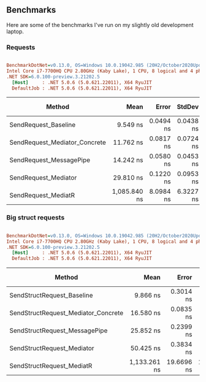 ## Benchmarks

Here are some of the benchmarks I've run on my slightly old development laptop.

### Requests

``` ini

BenchmarkDotNet=v0.13.0, OS=Windows 10.0.19042.985 (20H2/October2020Update)
Intel Core i7-7700HQ CPU 2.80GHz (Kaby Lake), 1 CPU, 8 logical and 4 physical cores
.NET SDK=6.0.100-preview.3.21202.5
  [Host]     : .NET 5.0.6 (5.0.621.22011), X64 RyuJIT
  DefaultJob : .NET 5.0.6 (5.0.621.22011), X64 RyuJIT


```
|                        Method |         Mean |     Error |    StdDev | Ratio |  Gen 0 | Gen 1 | Gen 2 | Allocated |
|------------------------------ |-------------:|----------:|----------:|------:|-------:|------:|------:|----------:|
|          SendRequest_Baseline |     9.549 ns | 0.0494 ns | 0.0438 ns | 0.009 |      - |     - |     - |         - |
| SendRequest_Mediator_Concrete |    11.762 ns | 0.0817 ns | 0.0724 ns | 0.011 |      - |     - |     - |         - |
|       SendRequest_MessagePipe |    14.242 ns | 0.0580 ns | 0.0453 ns | 0.013 |      - |     - |     - |         - |
|          SendRequest_Mediator |    29.810 ns | 0.1220 ns | 0.0953 ns | 0.027 |      - |     - |     - |         - |
|           SendRequest_MediatR | 1,085.840 ns | 8.0984 ns | 6.3227 ns | 1.000 | 0.4349 |     - |     - |   1,368 B |


### Big struct requests

``` ini

BenchmarkDotNet=v0.13.0, OS=Windows 10.0.19042.985 (20H2/October2020Update)
Intel Core i7-7700HQ CPU 2.80GHz (Kaby Lake), 1 CPU, 8 logical and 4 physical cores
.NET SDK=6.0.100-preview.3.21202.5
  [Host]     : .NET 5.0.6 (5.0.621.22011), X64 RyuJIT
  DefaultJob : .NET 5.0.6 (5.0.621.22011), X64 RyuJIT


```
|                              Method |         Mean |      Error |     StdDev | Ratio |  Gen 0 | Gen 1 | Gen 2 | Allocated |
|------------------------------------ |-------------:|-----------:|-----------:|------:|-------:|------:|------:|----------:|
|          SendStructRequest_Baseline |     9.866 ns |  0.3014 ns |  0.3918 ns | 0.009 |      - |     - |     - |         - |
| SendStructRequest_Mediator_Concrete |    16.580 ns |  0.0835 ns |  0.0781 ns | 0.015 |      - |     - |     - |         - |
|       SendStructRequest_MessagePipe |    25.852 ns |  0.2399 ns |  0.2244 ns | 0.023 |      - |     - |     - |         - |
|          SendStructRequest_Mediator |    50.425 ns |  0.3834 ns |  0.3202 ns | 0.044 | 0.0280 |     - |     - |      88 B |
|           SendStructRequest_MediatR | 1,133.261 ns | 19.6696 ns | 18.3989 ns | 1.000 | 0.4635 |     - |     - |   1,456 B |

